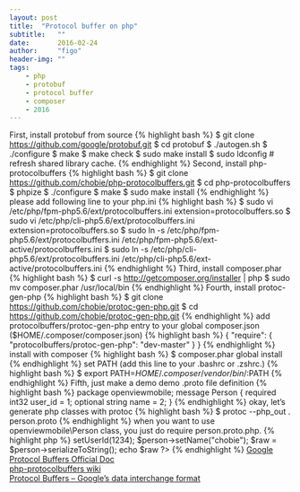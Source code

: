 ```yaml
---
layout: post
title:  "Protocol buffer on php"
subtitle:   ""  
date:       2016-02-24
author:     "figo"
header-img: ""
tags:
    - php
    - protobuf
    - protocol buffer
    - composer
    - 2016
---
```

First, install protobuf from source
{% highlight bash %}
$ git clone https://github.com/google/protobuf.git
$ cd protobuf
$ ./autogen.sh
$ ./configure
$ make
$ make check
$ sudo make install
$ sudo ldconfig # refresh shared library cache.
{% endhighlight %}
Second, install php-protocolbuffers
{% highlight bash %}
$ git clone https://github.com/chobie/php-protocolbuffers.git
$ cd php-protocolbuffers
$ phpize
$ ./configure
$ make
$ sudo make install
{% endhighlight %}
please add following line to your php.ini
{% highlight bash %}
$ sudo vi /etc/php/fpm-php5.6/ext/protocolbuffers.ini
extension=protocolbuffers.so
$ sudo vi /etc/php/cli-php5.6/ext/protocolbuffers.ini
extension=protocolbuffers.so
$ sudo ln -s /etc/php/fpm-php5.6/ext/protocolbuffers.ini /etc/php/fpm-php5.6/ext-active/protocolbuffers.ini
$ sudo ln -s /etc/php/cli-php5.6/ext/protocolbuffers.ini /etc/php/cli-php5.6/ext-active/protocolbuffers.ini
{% endhighlight %}
Third, install composer.phar
{% highlight bash %}
$ curl -s http://getcomposer.org/installer | php
$ sudo mv composer.phar /usr/local/bin
{% endhighlight %}
Fourth, install protoc-gen-php
{% highlight bash %}
$ git clone https://github.com/chobie/protoc-gen-php.git
$ cd https://github.com/chobie/protoc-gen-php.git
{% endhighlight %}
add protocolbuffers/protoc-gen-php entry to your global composer.json ($HOME/.composer/composer.json)
{% highlight bash %}
{
"require": {
"protocolbuffers/protoc-gen-php": "dev-master"
}
}
{% endhighlight %}
install with composer
{% highlight bash %}
$ composer.phar global install
{% endhighlight %}
set PATH (add this line to your .bashrc or .zshrc.)
{% highlight bash %}
$ export PATH=$HOME/.composer/vendor/bin/:$PATH
{% endhighlight %}
Fifth, just make a demo
demo .proto file definition
{% highlight bash %}
package openviewmobile;
message Person
{
required int32 user_id = 1;
optional string name = 2;
}
{% endhighlight %}
okay, let’s generate php classes with protoc
{% highlight bash %}
$ protoc --php_out . person.proto
{% endhighlight %}
when you want to use openviewmobile\Person class, you just do require person.proto.php.
{% highlight php %}
setUserId(1234);
$person->setName("chobie");
$raw = $person->serializeToString();
echo $raw
?>
{% endhighlight %}
[Google Protocol Buffers Official Doc][1]  
[php-protocolbuffers wiki][2]  
[Protocol Buffers – Google’s data interchange format][3]

[1]: https://developers.google.com/protocol-buffers/
[2]: https://github.com/chobie/php-protocolbuffers/wiki
[3]: https://github.com/google/protobuf
